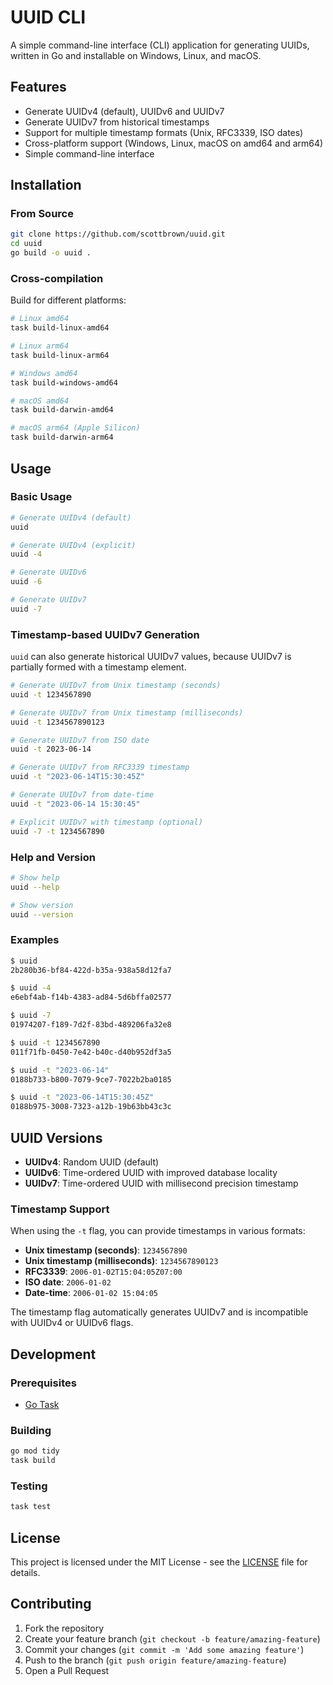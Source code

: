 # UUID CLI

A simple command-line interface (CLI) application for generating UUIDs, written in Go and installable on Windows, Linux, and macOS.

## Features

- Generate UUIDv4 (default), UUIDv6 and UUIDv7
- Generate UUIDv7 from historical timestamps
- Support for multiple timestamp formats (Unix, RFC3339, ISO dates)
- Cross-platform support (Windows, Linux, macOS on amd64 and arm64)
- Simple command-line interface

## Installation

### From Source

```bash
git clone https://github.com/scottbrown/uuid.git
cd uuid
go build -o uuid .
```

### Cross-compilation

Build for different platforms:

```bash
# Linux amd64
task build-linux-amd64

# Linux arm64
task build-linux-arm64

# Windows amd64
task build-windows-amd64

# macOS amd64
task build-darwin-amd64

# macOS arm64 (Apple Silicon)
task build-darwin-arm64
```

## Usage

### Basic Usage

```bash
# Generate UUIDv4 (default)
uuid

# Generate UUIDv4 (explicit)
uuid -4

# Generate UUIDv6
uuid -6

# Generate UUIDv7
uuid -7
```

### Timestamp-based UUIDv7 Generation

`uuid` can also generate historical UUIDv7 values, because UUIDv7 is partially formed with a timestamp element.

```bash
# Generate UUIDv7 from Unix timestamp (seconds)
uuid -t 1234567890

# Generate UUIDv7 from Unix timestamp (milliseconds)
uuid -t 1234567890123

# Generate UUIDv7 from ISO date
uuid -t 2023-06-14

# Generate UUIDv7 from RFC3339 timestamp
uuid -t "2023-06-14T15:30:45Z"

# Generate UUIDv7 from date-time
uuid -t "2023-06-14 15:30:45"

# Explicit UUIDv7 with timestamp (optional)
uuid -7 -t 1234567890
```

### Help and Version

```bash
# Show help
uuid --help

# Show version
uuid --version
```

### Examples

```bash
$ uuid
2b280b36-bf84-422d-b35a-938a58d12fa7

$ uuid -4
e6ebf4ab-f14b-4383-ad84-5d6bffa02577

$ uuid -7
01974207-f189-7d2f-83bd-489206fa32e8

$ uuid -t 1234567890
011f71fb-0450-7e42-b40c-d40b952df3a5

$ uuid -t "2023-06-14"
0188b733-b800-7079-9ce7-7022b2ba0185

$ uuid -t "2023-06-14T15:30:45Z"
0188b975-3008-7323-a12b-19b63bb43c3c
```

## UUID Versions

- **UUIDv4**: Random UUID (default)
- **UUIDv6**: Time-ordered UUID with improved database locality
- **UUIDv7**: Time-ordered UUID with millisecond precision timestamp

### Timestamp Support

When using the `-t` flag, you can provide timestamps in various formats:

- **Unix timestamp (seconds)**: `1234567890`
- **Unix timestamp (milliseconds)**: `1234567890123` 
- **RFC3339**: `2006-01-02T15:04:05Z07:00`
- **ISO date**: `2006-01-02`
- **Date-time**: `2006-01-02 15:04:05`

The timestamp flag automatically generates UUIDv7 and is incompatible with UUIDv4 or UUIDv6 flags.

## Development

### Prerequisites

- [Go Task](https://taskfile.dev/)

### Building

```bash
go mod tidy
task build
```

### Testing

```bash
task test
```

## License

This project is licensed under the MIT License - see the [LICENSE](LICENSE) file for details.

## Contributing

1. Fork the repository
2. Create your feature branch (`git checkout -b feature/amazing-feature`)
3. Commit your changes (`git commit -m 'Add some amazing feature'`)
4. Push to the branch (`git push origin feature/amazing-feature`)
5. Open a Pull Request
